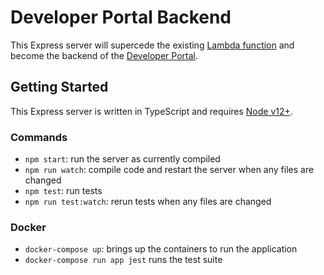 # Developer Portal Backend

This Express server will supercede the existing [Lambda function](https://github.com/department-of-veterans-affairs/developer-portal-lambda-backend) and become the backend of the [Developer Portal](https://developer.va.gov/apply).

## Getting Started

This Express server is written in TypeScript and requires [Node v12+](https://nodejs.org/en/download/).

### Commands
- `npm start`: run the server as currently compiled
- `npm run watch`: compile code and restart the server when any files are changed
- `npm test`: run tests 
- `npm run test:watch`: rerun tests when any files are changed

### Docker
- `docker-compose up`: brings up the containers to run the application
- `docker-compose run app jest` runs the test suite

